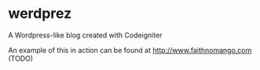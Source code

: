 werdprez
========

A Wordpress-like blog created with Codeigniter 

An example of this in action can be found at http://www.faithnomango.com (TODO)
